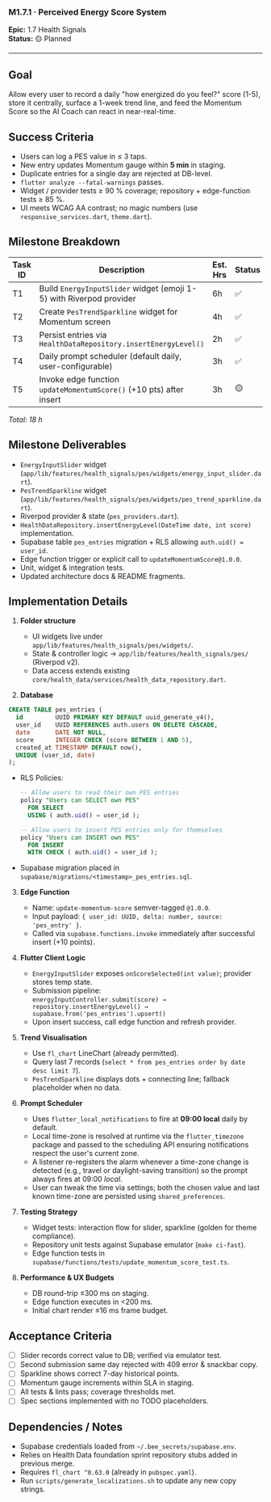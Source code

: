 ### M1.7.1 · Perceived Energy Score System

**Epic:** 1.7 Health Signals\
**Status:** 🟡 Planned

---

## Goal

Allow every user to record a daily "how energized do you feel?" score (1-5),
store it centrally, surface a 1-week trend line, and feed the Momentum Score so
the AI Coach can react in near-real-time.

## Success Criteria

- Users can log a PES value in ≤ 3 taps.
- New entry updates Momentum gauge within **5 min** in staging.
- Duplicate entries for a single day are rejected at DB-level.
- `flutter analyze --fatal-warnings` passes.
- Widget / provider tests ≥ 90 % coverage; repository + edge-function tests ≥ 85
  %.
- UI meets WCAG AA contrast; no magic numbers (use `responsive_services.dart`,
  `theme.dart`).

## Milestone Breakdown

| Task ID | Description                                                         | Est. Hrs | Status |
| ------- | ------------------------------------------------------------------- | -------- | ------ |
| T1      | Build `EnergyInputSlider` widget (emoji 1-5) with Riverpod provider | 6h       | ✅     |
| T2      | Create `PesTrendSparkline` widget for Momentum screen               | 4h       | ✅     |
| T3      | Persist entries via `HealthDataRepository.insertEnergyLevel()`      | 2h       | ✅     |
| T4      | Daily prompt scheduler (default daily, user-configurable)           | 3h       | ✅     |
| T5      | Invoke edge function `updateMomentumScore()` (+10 pts) after insert | 3h       | 🟡     |

_Total: 18 h_

## Milestone Deliverables

- `EnergyInputSlider` widget
  (`app/lib/features/health_signals/pes/widgets/energy_input_slider.dart`).
- `PesTrendSparkline` widget
  (`app/lib/features/health_signals/pes/widgets/pes_trend_sparkline.dart`).
- Riverpod provider & state (`pes_providers.dart`).
- `HealthDataRepository.insertEnergyLevel(DateTime date, int score)`
  implementation.
- Supabase table `pes_entries` migration + RLS allowing `auth.uid() = user_id`.
- Edge function trigger or explicit call to `updateMomentumScore@1.0.0`.
- Unit, widget & integration tests.
- Updated architecture docs & README fragments.

## Implementation Details

1. **Folder structure**
   - UI widgets live under `app/lib/features/health_signals/pes/widgets/`.
   - State & controller logic → `app/lib/features/health_signals/pes/` (Riverpod
     v2).
   - Data access extends existing
     `core/health_data/services/health_data_repository.dart`.

2. **Database**

```sql
CREATE TABLE pes_entries (
  id         UUID PRIMARY KEY DEFAULT uuid_generate_v4(),
  user_id    UUID REFERENCES auth.users ON DELETE CASCADE,
  date       DATE NOT NULL,
  score      INTEGER CHECK (score BETWEEN 1 AND 5),
  created_at TIMESTAMP DEFAULT now(),
  UNIQUE (user_id, date)
);
```

- RLS Policies:

  ```sql
  -- Allow users to read their own PES entries
  policy "Users can SELECT own PES"
    FOR SELECT
    USING ( auth.uid() = user_id );

  -- Allow users to insert PES entries only for themselves
  policy "Users can INSERT own PES"
    FOR INSERT
    WITH CHECK ( auth.uid() = user_id );
  ```
- Supabase migration placed in
  `supabase/migrations/<timestamp>_pes_entries.sql`.

3. **Edge Function**
   - Name: `update-momentum-score` semver-tagged `@1.0.0`.
   - Input payload: `{ user_id: UUID, delta: number, source: 'pes_entry' }`.
   - Called via `supabase.functions.invoke` immediately after successful insert
     (+10 points).

4. **Flutter Client Logic**
   - `EnergyInputSlider` exposes `onScoreSelected(int value)`; provider stores
     temp state.
   - Submission pipeline:\
     `energyInputController.submit(score) → repository.insertEnergyLevel() → supabase.from('pes_entries').upsert()`
   - Upon insert success, call edge function and refresh provider.

5. **Trend Visualisation**
   - Use `fl_chart` LineChart (already permitted).
   - Query last 7 records
     (`select * from pes_entries order by date desc limit 7`).
   - `PesTrendSparkline` displays dots + connecting line; fallback placeholder
     when no data.

6. **Prompt Scheduler**
   - Uses `flutter_local_notifications` to fire at **09:00 local** daily by
     default.
   - Local time-zone is resolved at runtime via the `flutter_timezone` package
     and passed to the scheduling API ensuring notifications respect the user's
     current zone.
   - A listener re-registers the alarm whenever a time-zone change is detected
     (e.g., travel or daylight-saving transition) so the prompt always fires at
     09:00 _local_.
   - User can tweak the time via settings; both the chosen value and last known
     time-zone are persisted using `shared_preferences`.

7. **Testing Strategy**
   - Widget tests: interaction flow for slider, sparkline (golden for theme
     compliance).
   - Repository unit tests against Supabase emulator (`make ci-fast`).
   - Edge function tests in
     `supabase/functions/tests/update_momentum_score_test.ts`.

8. **Performance & UX Budgets**
   - DB round-trip ≤300 ms on staging.
   - Edge function executes in <200 ms.
   - Initial chart render ≤16 ms frame budget.

## Acceptance Criteria

- [ ] Slider records correct value to DB; verified via emulator test.
- [ ] Second submission same day rejected with 409 error & snackbar copy.
- [ ] Sparkline shows correct 7-day historical points.
- [ ] Momentum gauge increments within SLA in staging.
- [ ] All tests & lints pass; coverage thresholds met.
- [ ] Spec sections implemented with no TODO placeholders.

## Dependencies / Notes

- Supabase credentials loaded from `~/.bee_secrets/supabase.env`.
- Relies on Health Data foundation sprint repository stubs added in previous
  merge.
- Requires `fl_chart ^0.63.0` (already in `pubspec.yaml`).
- Run `scripts/generate_localizations.sh` to update any new copy strings.
